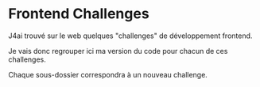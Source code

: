 # Frontend Challenges

J4ai trouvé sur le web quelques "challenges" de développement frontend.

Je vais donc regrouper ici ma version du code pour chacun de ces challenges.

Chaque sous-dossier correspondra à un nouveau challenge.
